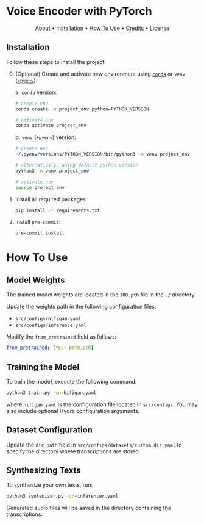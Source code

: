 # Voice Encoder with PyTorch

<p align="center">
  <a href="#about">About</a> •
  <a href="#installation">Installation</a> •
  <a href="#how-to-use">How To Use</a> •
  <a href="#credits">Credits</a> •
  <a href="#license">License</a>
</p>

## Installation

Follow these steps to install the project:

0. (Optional) Create and activate new environment using [`conda`](https://conda.io/projects/conda/en/latest/user-guide/getting-started.html) or `venv` ([`+pyenv`](https://github.com/pyenv/pyenv)).

   a. `conda` version:

   ```bash
   # create env
   conda create -n project_env python=PYTHON_VERSION

   # activate env
   conda activate project_env
   ```

   b. `venv` (`+pyenv`) version:

   ```bash
   # create env
   ~/.pyenv/versions/PYTHON_VERSION/bin/python3 -m venv project_env

   # alternatively, using default python version
   python3 -m venv project_env

   # activate env
   source project_env
   ```

1. Install all required packages

   ```bash
   pip install -r requirements.txt
   ```

2. Install `pre-commit`:
   ```bash
   pre-commit install
   ```

# How To Use

## Model Weights
The trained model weights are located in the `100.pth` file in the `./` directory.

Update the weights path in the following configuration files:
- `src/configs/hifigan.yaml`
- `src/configs/inference.yaml`

Modify the `from_pretrained` field as follows:
```yaml
from_pretrained: [Your_path.pth]
```

## Training the Model
To train the model, execute the following command:
```sh
python3 train.py -cn=hifigan.yaml
```
where `hifigan.yaml` is the configuration file located in `src/configs`. You may also include optional Hydra configuration arguments.

## Dataset Configuration
Update the `dir_path` field in `src/configs/datasets/custom_dir.yaml` to specify the directory where transcriptions are stored.

## Synthesizing Texts
To synthesize your own texts, run:
```sh
python3 syntenizer.py -cn=inferencer.yaml
```
Generated audio files will be saved in the directory containing the transcriptions.
